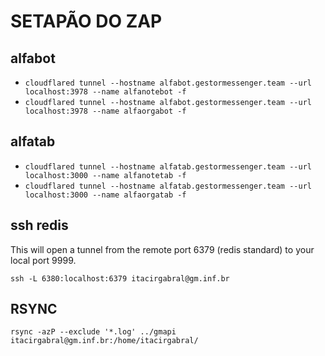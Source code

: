 # SETAPÃO DO ZAP

## alfabot
- `cloudflared tunnel --hostname alfabot.gestormessenger.team --url localhost:3978 --name alfanotebot -f`
- `cloudflared tunnel --hostname alfabot.gestormessenger.team --url localhost:3978 --name alfaorgabot -f`
## alfatab
- `cloudflared tunnel --hostname alfatab.gestormessenger.team --url localhost:3000 --name alfanotetab -f`
- `cloudflared tunnel --hostname alfatab.gestormessenger.team --url localhost:3000 --name alfaorgatab -f`


## ssh redis
This will open a tunnel from the remote port 6379 (redis standard) to your local port 9999.
```
ssh -L 6380:localhost:6379 itacirgabral@gm.inf.br
```
## RSYNC
```
rsync -azP --exclude '*.log' ../gmapi itacirgabral@gm.inf.br:/home/itacirgabral/
```
